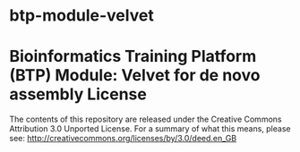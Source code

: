 # btp-module-velvet
Bioinformatics Training Platform (BTP) Module: Velvet for de novo assembly
License
=======
The contents of this repository are released under the Creative Commons
Attribution 3.0 Unported License. For a summary of what this means,
please see:
http://creativecommons.org/licenses/by/3.0/deed.en_GB
